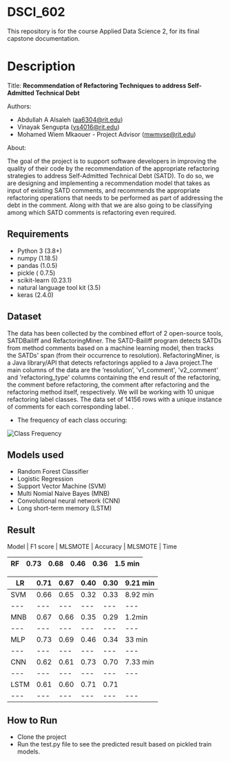 # DSCI_602

This repository is for the course Applied Data Science 2, for its final capstone documentation.

# Description

Title: **Recommendation of Refactoring Techniques to address Self-Admitted Technical Debt**

Authors: 
* Abdullah A Alsaleh (aa6304@rit.edu)
* Vinayak Sengupta (vs4016@rit.edu)
* Mohamed Wiem Mkaouer - Project Advisor (mwmvse@rit.edu)

About:

The goal of the project is to support software developers in improving the quality of their code by the recommendation of the appropriate refactoring strategies to address Self-Admitted Technical Debt (SATD). To do so, we are designing and implementing a recommendation model that takes as input of existing SATD comments, and recommends the appropriate refactoring operations that needs to be performed as part of addressing the debt in the comment. Along with that we are also going to be classifying among which SATD comments is refactoring even required.


## Requirements

* Python 3 (3.8+)
* numpy (1.18.5)
* pandas (1.0.5)
* pickle ( 0.7.5)
* scikit-learn (0.23.1)
* natural language tool kit (3.5)
* keras (2.4.0)

## Dataset

The data has been collected by the combined effort of 2 open-source tools, SATDBailiff and RefactoringMiner. The SATD-Bailiff program detects SATDs from method comments based on a machine learning model, then tracks the SATDs' span (from their occurrence to resolution). RefactoringMiner, is a Java library/API that detects refactorings applied to a Java project.The main columns of the data are the ‘resolution’, 'v1\_comment', 'v2\_comment' and 'refactoring\_type' columns containing the end result of the refactoring, the comment before refactoring, the comment after refactoring and the refactoring method itself, respectively. We will be working with 10 unique refactoring label classes. The data set of 14156 rows with a unique instance of comments for each corresponding label.
.  

* The frequency of each class occuring:

![Class Frequency](https://user-images.githubusercontent.com/34100245/116001557-fe159d80-a5c2-11eb-8e95-9b6be15dcfb9.png)


## Models used
* Random Forest Classifier
* Logistic Regression
* Support Vector Machine (SVM)
* Multi Nomial Naive Bayes (MNB)
* Convolutional neural network (CNN)
* Long short-term memory (LSTM)

## Result
Model | F1 score | MLSMOTE | Accuracy |  MLSMOTE | Time 

RF | 0.73 | 0.68 |0.46| 0.36 | 1.5 min  
--- | --- | --- | --- |--- |--- 

LR | 0.71 | 0.67 |0.40  | 0.30 | 9.21 min 
--- | --- | --- | --- |--- |--- 
SVM | 0.66  | 0.65 |0.32 | 0.33 | 8.92 min 
--- | --- | --- | --- |--- |--- 
MNB | 0.67  | 0.66  |0.35 | 0.29 | 1.2min
--- | --- | --- | --- |--- |--- 
MLP | 0.73 | 0.69 |0.46 | 0.34 | 33 min 
--- | --- | --- | --- |--- |--- 
CNN | 0.62 |  0.61 |0.73 | 0.70 | 7.33 min
--- | --- | --- | --- |--- |--- 
LSTM | 0.61 | 0.60 |0.71| 0.71 
--- | --- | --- | --- |--- |--- 


## How to Run
* Clone the project
* Run the test.py file to see the predicted result based on pickled train models.
